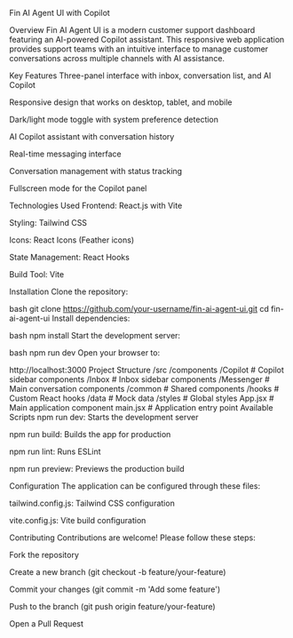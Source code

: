 Fin AI Agent UI with Copilot

Overview
Fin AI Agent UI is a modern customer support dashboard featuring an AI-powered Copilot assistant. This responsive web application provides support teams with an intuitive interface to manage customer conversations across multiple channels with AI assistance.

Key Features
Three-panel interface with inbox, conversation list, and AI Copilot

Responsive design that works on desktop, tablet, and mobile

Dark/light mode toggle with system preference detection

AI Copilot assistant with conversation history

Real-time messaging interface

Conversation management with status tracking

Fullscreen mode for the Copilot panel

Technologies Used
Frontend: React.js with Vite

Styling: Tailwind CSS

Icons: React Icons (Feather icons)

State Management: React Hooks

Build Tool: Vite

Installation
Clone the repository:

bash
git clone https://github.com/your-username/fin-ai-agent-ui.git
cd fin-ai-agent-ui
Install dependencies:

bash
npm install
Start the development server:

bash
npm run dev
Open your browser to:

http://localhost:3000
Project Structure
/src
  /components
    /Copilot       # Copilot sidebar components
    /Inbox         # Inbox sidebar components
    /Messenger     # Main conversation components
    /common        # Shared components
  /hooks           # Custom React hooks
  /data            # Mock data
  /styles          # Global styles
  App.jsx          # Main application component
  main.jsx         # Application entry point
Available Scripts
npm run dev: Starts the development server

npm run build: Builds the app for production

npm run lint: Runs ESLint

npm run preview: Previews the production build

Configuration
The application can be configured through these files:

tailwind.config.js: Tailwind CSS configuration

vite.config.js: Vite build configuration

Contributing
Contributions are welcome! Please follow these steps:

Fork the repository

Create a new branch (git checkout -b feature/your-feature)

Commit your changes (git commit -m 'Add some feature')

Push to the branch (git push origin feature/your-feature)

Open a Pull Request
